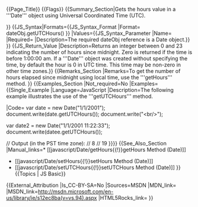 {{Page_Title}}
{{Flags}}
{{Summary_Section|Gets the hours value in a '''Date''' object using Universal Coordinated Time (UTC).

}}
{{JS_Syntax|Formats={{JS_Syntax_Format
|Format= dateObj.getUTCHours() }}
|Values={{JS_Syntax_Parameter
|Name=
|Required=
|Description=The required dateObj reference is a Date object.}}
}}
{{JS_Return_Value
|Description=Returns an integer between 0 and 23 indicating the number of hours since midnight. Zero is returned if the time is before 1:00:00 am. If a '''Date''' object was created without specifying the time, by default the hour is 0 in UTC time. This time may be non-zero in other time zones.}}
{{Remarks_Section
|Remarks=To get the number of hours elapsed since midnight using local time, use the '''getHours''' method.
}}
{{Examples_Section
|Not_required=No
|Examples={{Single_Example
|Language=JavaScript
|Description=The following example illustrates the use of the '''getUTCHours''' method.

|Code= var date = new Date("1/1/2001");
 document.write(date.getUTCHours());
 document.write("&lt;br/&gt;");
 
 var date2 = new Date("1/1/2001 11:22:33");
 document.write(datee.getUTCHours());
 
 // Output (in the PST time zone):
 // 8
 // 19
}}}}
{{See_Also_Section
|Manual_links=* [[javascript/Date/getHours{{!}}getHours Method (Date)]]
* [[javascript/Date/setHours{{!}}setHours Method (Date)]]
* [[javascript/Date/setUTCHours{{!}}setUTCHours Method (Date)]]
}}
{{Topics | JS Basic}}

{{External_Attribution
|Is_CC-BY-SA=No
|Sources=MSDN
|MDN_link=
|MSDN_link=http://msdn.microsoft.com/en-us/library/ie/s12ec8ba(v=vs.94).aspx
|HTML5Rocks_link=
}}